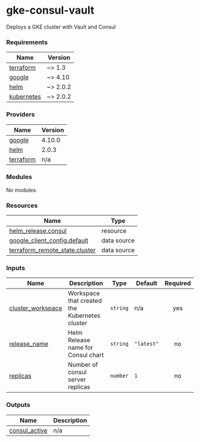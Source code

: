 # gke-consul-vault
Deploys a GKE cluster with Vault and Consul

<!-- BEGIN_TF_DOCS -->
### Requirements

| Name | Version |
|------|---------|
| <a name="requirement_terraform"></a> [terraform](#requirement\_terraform) | ~> 1.3 |
| <a name="requirement_google"></a> [google](#requirement\_google) | ~> 4.10 |
| <a name="requirement_helm"></a> [helm](#requirement\_helm) | ~> 2.0.2 |
| <a name="requirement_kubernetes"></a> [kubernetes](#requirement\_kubernetes) | ~> 2.0.2 |

### Providers

| Name | Version |
|------|---------|
| <a name="provider_google"></a> [google](#provider\_google) | 4.10.0 |
| <a name="provider_helm"></a> [helm](#provider\_helm) | 2.0.3 |
| <a name="provider_terraform"></a> [terraform](#provider\_terraform) | n/a |

### Modules

No modules.

### Resources

| Name | Type |
|------|------|
| [helm_release.consul](https://registry.terraform.io/providers/hashicorp/helm/latest/docs/resources/release) | resource |
| [google_client_config.default](https://registry.terraform.io/providers/hashicorp/google/latest/docs/data-sources/client_config) | data source |
| [terraform_remote_state.cluster](https://registry.terraform.io/providers/hashicorp/terraform/latest/docs/data-sources/remote_state) | data source |

### Inputs

| Name | Description | Type | Default | Required |
|------|-------------|------|---------|:--------:|
| <a name="input_cluster_workspace"></a> [cluster\_workspace](#input\_cluster\_workspace) | Workspace that created the Kubernetes cluster | `string` | n/a | yes |
| <a name="input_release_name"></a> [release\_name](#input\_release\_name) | Helm Release name for Consul chart | `string` | `"latest"` | no |
| <a name="input_replicas"></a> [replicas](#input\_replicas) | Number of consul server replicas | `number` | `1` | no |

### Outputs

| Name | Description |
|------|-------------|
| <a name="output_consul_active"></a> [consul\_active](#output\_consul\_active) | n/a |
<!-- END_TF_DOCS -->
